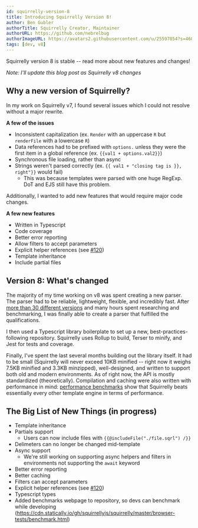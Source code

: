 ```yaml
---
id: squirrelly-version-8
title: Introducing Squirrelly Version 8!
author: Ben Gubler
authorTitle: Squirrelly Creator, Maintainer
authorURL: https://github.com/nebrelbug
authorImageURL: https://avatars2.githubusercontent.com/u/25597854?s=460&v=4
tags: [dev, v8]
---
```


Squirrelly version 8 is stable -- read more about new features and changes!

<!--truncate-->

_Note: I'll update this blog post as Squirrelly v8 changes_

## Why a new version of Squirrelly?

In my work on Squirrelly v7, I found several issues which I could not resolve without a major rewrite.

**A few of the issues**

- Inconsistent capitalization (ex. `Render` with an uppercase `R` but `renderFile` with a lowercase `R`)
- Data references had to be prefixed with `options.` unless they were the first item in a global reference (ex. `{{val1 + options.val2}}`)
- Synchronous file loading, rather than async
- Strings weren't parsed correctly (ex. `{{ val1 + "closing tag is }}, right"}}` would fail)
  - This was because templates were parsed with one huge RegExp. DoT and EJS still have this problem.

Additionally, I wanted to add new features that would require major code changes.

**A few new features**

- Written in Typescript
- Code coverage
- Better error reporting
- Allow filters to accept parameters
- Explicit helper references (see [#120](https://github.com/squirrellyjs/squirrelly/issues/120))
- Template inheritance
- Include partial files

## Version 8: What's changed

The majority of my time working on v8 was spent creating a new parser. The parser had to be reliable, lightweight, flexible, and incredibly fast. After [more than 30 different versions](https://gist.github.com/nebrelbug/34c3bba19b54c4ba7973b1337a884449) and many hours spent researching and benchmarking, I was finally able to create a parser that fulfilled the qualifications.

I then used a Typescript library boilerplate to set up a new, best-practices-following repository. Squirrelly uses Rollup to build, Terser to minify, and Jest for tests and coverage.

Finally, I've spent the last several months building out the library itself. It had to be small (Squirrelly will never exceed 10KB minified -- right now it weighs 7.5KB minified and 3.3KB minzipped), well-designed, and written to support both old and modern environments. As of right now, the API is mostly standardized (theoretically). Compilation and caching were also written with performance in mind: [performance benchmarks](https://cdn.statically.io/gh/squirrellyjs/squirrelly/master/browser-tests/benchmark.html) show that Squirrelly beats essentially every other template engine in terms of performance.

## The Big List of New Things (in progress)

- Template inheritance
- Partials support
  - Users can now include files with `{{@includeFile("./file.sqrl") /}}`
- Delimeters can no longer be changed mid-template
- Async support
  - We're still working on supporting async helpers and filters in environments not supporting the `await` keyword
- Better error reporting
- Better caching
- Filters can accept parameters
- Explicit helper references (see [#120](https://github.com/squirrellyjs/squirrelly/issues/120))
- Typescript types
- Added benchmarks webpage to repository, so devs can benchmark while developing (https://cdn.statically.io/gh/squirrellyjs/squirrelly/master/browser-tests/benchmark.html)
